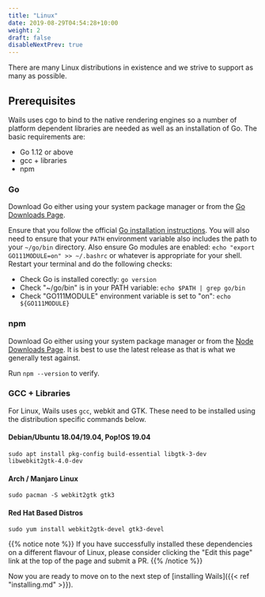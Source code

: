 ```yaml
---
title: "Linux"
date: 2019-08-29T04:54:28+10:00
weight: 2
draft: false
disableNextPrev: true
---
```


There are many Linux distributions in existence and we strive to support as many as possible. 

## Prerequisites

Wails uses cgo to bind to the native rendering engines so a number of platform dependent libraries are needed as well as an installation of Go. The basic requirements are:

- Go 1.12 or above
- gcc + libraries
- npm

### Go

Download Go either using your system package manager or from the [Go Downloads Page](https://golang.org/dl/).

Ensure that you follow the official [Go installation instructions](https://golang.org/doc/install#install). You will also need to ensure that your `PATH` environment variable also includes the path to your `~/go/bin` directory. Also ensure Go modules are enabled: `echo "export GO111MODULE=on" >> ~/.bashrc` or whatever is appropriate for your shell. Restart your terminal and do the following checks:

 * Check Go is installed corectly: `go version`
 * Check "~/go/bin" is in your PATH variable: `echo $PATH | grep go/bin`
 * Check "GO111MODULE" environment variable is set to "on": `echo ${GO111MODULE}`

### npm

Download Go either using your system package manager or from the [Node Downloads Page](https://nodejs.org/en/download/). It is best to use the latest release as that is what we generally test against.

Run `npm --version` to verify.


### GCC + Libraries

For Linux, Wails uses `gcc`, webkit and GTK. These need to be installed using the distribution specific commands below.

#### Debian/Ubuntu 18.04/19.04, Pop!OS 19.04

`sudo apt install pkg-config build-essential libgtk-3-dev libwebkit2gtk-4.0-dev`

#### Arch / Manjaro Linux

`sudo pacman -S webkit2gtk gtk3`

#### Red Hat Based Distros

`sudo yum install webkit2gtk-devel gtk3-devel`

{{% notice note %}}
If you have successfully installed these dependencies on a different flavour of Linux, please consider clicking the "Edit this page" link at the top of the page and submit a PR.
{{% /notice %}}

Now you are ready to move on to the next step of [installing Wails]({{< ref "installing.md" >}}).
